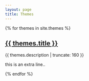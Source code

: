 ```yaml
---
layout: page
title: Themes
---
```


{% for themes in site.themes %}

<!---
<a href="{{ themes.url | prepend: site.baseurl }}">
  <h2>{{ themes.title }}</h2>
</a>
--->
<div>
  <h2><a href="{{ themes.url }}">{{ themes.title }}</a></h2>
</div>

<p class="post-excerpt">{{ themes.description | truncate: 160 }}</p>
this is an extra line..

{% endfor %}  